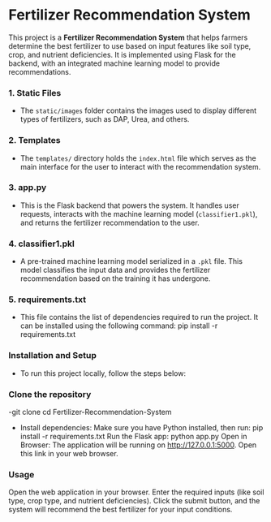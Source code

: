 # Fertilizer Recommendation System

This project is a **Fertilizer Recommendation System** that helps farmers determine the best fertilizer to use based on input features like soil type, crop, and nutrient deficiencies. It is implemented using Flask for the backend, with an integrated machine learning model to provide recommendations.


### 1. **Static Files**
- The `static/images` folder contains the images used to display different types of fertilizers, such as DAP, Urea, and others.

### 2. **Templates**
- The `templates/` directory holds the `index.html` file which serves as the main interface for the user to interact with the recommendation system.

### 3. **app.py**
- This is the Flask backend that powers the system. It handles user requests, interacts with the machine learning model (`classifier1.pkl`), and returns the fertilizer recommendation to the user.

### 4. **classifier1.pkl**
- A pre-trained machine learning model serialized in a `.pkl` file. This model classifies the input data and provides the fertilizer recommendation based on the training it has undergone.

### 5. **requirements.txt**
- This file contains the list of dependencies required to run the project. It can be installed using the following command:
  pip install -r requirements.txt


### Installation and Setup
- To run this project locally, follow the steps below:

### Clone the repository
-git clone <repository-url>
cd Fertilizer-Recommendation-System
* Install dependencies: Make sure you have Python installed, then run:
pip install -r requirements.txt
Run the Flask app:
python app.py
Open in Browser: The application will be running on http://127.0.0.1:5000. Open this link in your web browser.

### Usage
Open the web application in your browser.
Enter the required inputs (like soil type, crop type, and nutrient deficiencies).
Click the submit button, and the system will recommend the best fertilizer for your input conditions.

